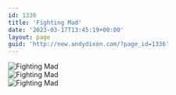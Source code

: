 ```yaml
---
id: 1336
title: 'Fighting Mad'
date: '2023-03-17T13:45:19+00:00'
layout: page
guid: 'http://new.andydixon.com/?page_id=1336'
---
```


![Fighting Mad](https://i0.wp.com/assets.g8x2.ldn.idrivee2-23.com/posters/Fighting%20Mad%2001.jpg?w=1200&ssl=1 "Fighting Mad")  
![Fighting Mad](https://i0.wp.com/assets.g8x2.ldn.idrivee2-23.com/posters/Fighting%20Mad%2002.jpg?w=1200&ssl=1 "Fighting Mad")  
![Fighting Mad](https://i0.wp.com/assets.g8x2.ldn.idrivee2-23.com/posters/Fighting%20Mad%2003.jpg?w=1200&ssl=1 "Fighting Mad")